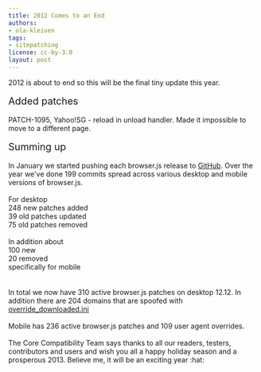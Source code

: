 ```yaml
---
title: 2012 Comes to an End
authors:
- ola-kleiven
tags:
- sitepatching
license: cc-by-3.0
layout: post
---
```

2012 is about to end so this will be the final tiny update this year.<br/><br/><span style="font-size: 140%">Added patches</span><br/><br/>PATCH-1095, Yahoo!SG - reload in unload handler. Made it impossible to move to a different page.<br/><br/><span style="font-size: 140%">Summing up</span><br/><br/>In January we started pushing each browser.js release to <a href="https://github.com/operasoftware/browserjs/" target="_blank">GitHub</a>. Over the year we&#39;ve done 199 commits spread across various desktop and mobile versions of browser.js.<br/><br/>For desktop<br/>248 new patches added<br/>39 old patches updated<br/>75 old patches removed<br/><br/>In addition about<br/>100 new<br/>20 removed<br/>specifically for mobile<br/><br/><br/>In total we now have 310 active browser.js patches on desktop 12.12. In addition there are 204 domains that are spoofed with <a href="https://github.com/operasoftware/browserjs/blob/master/desktop/spoofs.xml" target="_blank">override_downloaded.ini</a><br/><br/>Mobile has 236 active browser.js patches and 109 user agent overrides.<br/><br/>The Core Compatibility Team says thanks to all our readers, testers, contributors and users and wish you all a happy holiday season and a prosperous 2013. Believe me, it will be an exciting year :hat:

